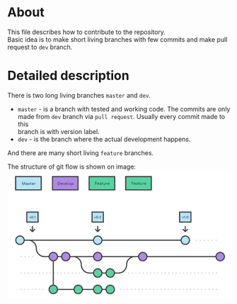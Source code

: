 # About

This file describes how to contribute to the repository.\
Basic idea is to make short living branches with few commits and make pull\
request to `dev` branch.

# Detailed description

There is two long living branches `master` and `dev`.

* `master` - is a branch with tested and working code. The commits are only\
made from `dev` branch via `pull request`. Usually every commit made to this\
branch is with version label.
* `dev` - is the branch where the actual development happens. 

And there are many short living `feature` branches. 

The structure of git flow is shown on image:
![git flow](images/flow.png)
